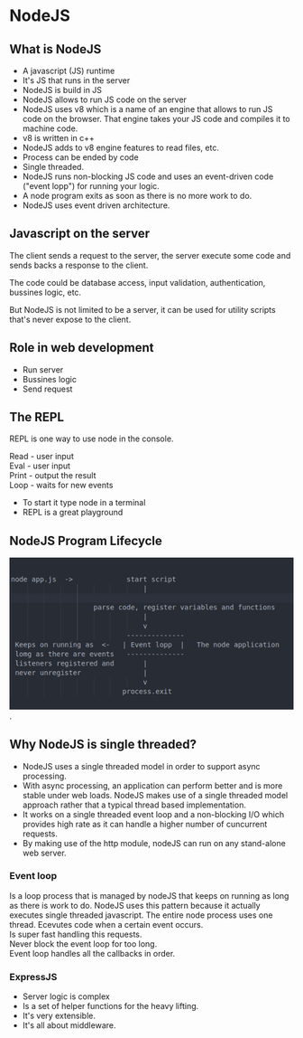 # NodeJS

## What is NodeJS

- A javascript (JS) runtime
- It's JS that runs in the server
- NodeJS is build in JS
- NodeJS allows to run JS code on the server
- NodeJS uses v8 which is a name of an engine that allows to run JS code on the browser. That engine takes your JS code and compiles it to machine code.
- v8 is written in c++
- NodeJS adds to v8 engine features to read files, etc.
- Process can be ended by code
- Single threaded.
- NodeJS runs non-blocking JS code and uses an event-driven code ("event lopp") for running your logic.
- A node program exits as soon as there is no more work to do.
- NodeJS uses event driven architecture.

## Javascript on the server

The client sends a request to the server, the server execute some code and sends backs a response to the client.

The code could be database access, input validation, authentication, bussines logic, etc.

But NodeJS is not limited to be a server, it can be used for utility scripts that's never expose to the client.

## Role in web development

- Run server
- Bussines logic
- Send request

## The REPL

REPL is one way to use node in the console.

Read - user input  
Eval - user input  
Print - output the result  
Loop - waits for new events

- To start it type node in a terminal
- REPL is a great playground

## NodeJS Program Lifecycle

![NodeJS Program Lifecycle](/resources/program_lifecycle.png "NodeJS Program Lifecycle").

## Why NodeJS is single threaded?

- NodeJS uses a single threaded model in order to support async processing.
- With async processing, an application can perform better and is more stable under web loads.
  NodeJS makes use of a single threaded model approach rather that a typical thread based implementation.
- It works on a single threaded event loop and a non-blocking I/O which provides high rate as it can handle a higher number of cuncurrent requests.
- By making use of the http module, nodeJS can run on any stand-alone web server.

### Event loop

Is a loop process that is managed by nodeJS that keeps on running as long as there is work to do. NodeJS uses this pattern because it actually executes single threaded javascript. The entire node process uses one thread. Ecevutes code when a certain event occurs.  
Is super fast handling this requests.  
Never block the event loop for too long.  
Event loop handles all the callbacks in order.

### ExpressJS

- Server logic is complex
- Is a set of helper functions for the heavy lifting.
- It's very extensible.
- It's all about middleware.
